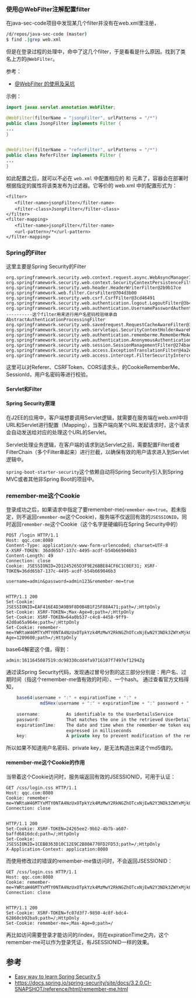 ### 使用@WebFilter注解配置filter
在java-sec-code项目中发现某几个filter并没有在web.xml里注册，
```bash
/d/repos/java-sec-code (master)
$ find .|grep web.xml


```
但是在登录过程的处理中，命中了这几个filter，于是看看是什么原因。找到了类名上方的`@WebFilter`。

参考：
- [@WebFilter 的使用及采坑](https://www.cnblogs.com/muxi0407/p/11950627.html)

示例：
```java
import javax.servlet.annotation.WebFilter;

@WebFilter(filterName = "jsonpFilter", urlPatterns = "/*")
public class JsonpFilter implements Filter {
...
}


@WebFilter(filterName = "referFilter", urlPatterns = "/*")
public class ReferFilter implements Filter {
...
}
```


如此配置之后，就可以不必在 `web.xml` 中配置相应的 <filter> 和 <filter-mapping> 元素了，容器会在部署时根据指定的属性将该类发布为过滤器。它等价的 web.xml 中的配置形式为：
```
<filter> 
　　<filter-name>jsonpFilter</filter-name> 
　　<filter-class>JsonpFilter</filter-class> 
</filter> 
<filter-mapping> 
　　<filter-name>jsonpFilter</filter-name> 
　　<url-pattern>/*</url-pattern>
</filter-mapping>
```

### Spring的Filter
这里主要是Spring Security的Filter
```
org.springframework.security.web.context.request.async.WebAsyncManagerIntegrationFilter@7ab33ca8
org.springframework.security.web.context.SecurityContextPersistenceFilter@1d3d76b4
org.springframework.security.web.header.HeaderWriterFilter@2b9b17ce
org.springframework.web.filter.CorsFilter@704d3b00
org.springframework.security.web.csrf.CsrfFilter@3cd46491
org.springframework.security.web.authentication.logout.LogoutFilter@3b4bd341
org.springframework.security.web.authentication.UsernamePasswordAuthenticationFilter@75ed7512-----------这个filter用来进行用户名密码校验继承自AbstractAuthenticationProcessingFilter
org.springframework.security.web.savedrequest.RequestCacheAwareFilter@15d88c10
org.springframework.security.web.servletapi.SecurityContextHolderAwareRequestFilter@6d8b7ea9
org.springframework.security.web.authentication.rememberme.RememberMeAuthenticationFilter@33ebe4f0
org.springframework.security.web.authentication.AnonymousAuthenticationFilter@21e484b
org.springframework.security.web.session.SessionManagementFilter@274bae2c
org.springframework.security.web.access.ExceptionTranslationFilter@4a2e1e52
org.springframework.security.web.access.intercept.FilterSecurityInterceptor@5fd18419
```

这里可以对Referer、CSRFToken、CORS请求头，的CookieRememberMe、SessionId，用户名密码等进行校验。


#### Servlet和Filter



#### Spring Security原理
在J2EE的应用中，客户端想要调用Servlet逻辑，就需要在服务端在web.xml中将URL和Servlet进行配置（Mapping），当客户端向某个URL发起请求时，这个请求会自动发送给对应的处理这个URL的Servlet。

Servlet处理业务逻辑，在客户端的请求到达Servlet之前，需要配置Filter或者FilterChain（多个Filter串起来）进行拦截，以确保有效的用户请求进入到Servlet逻辑中。

`spring-boot-starter-security`这个依赖自动将Spring Security引入到Spring MVC或者其他非Spring Boot的项目中。

### remember-me这个Cookie
登录成功之后，如果请求中指定了要remember-me(`remember-me=true`。若未指定，则不返回`remember-me`这个Cookie)，服务端不仅返回有效的`JSESSIONID`，同时返回`remember-me`这个Cookie（这个名字是硬编码在Spring Security中的）
```http
POST /login HTTP/1.1
Host: qqc.com:8080
Content-Type: application/x-www-form-urlencoded; charset=UTF-8
X-XSRF-TOKEN: 36dd65b7-137c-4495-acdf-b54b669046b3
Content-Length: 49
Connection: close
Cookie: JSESSIONID=2D1245265D3F9E26BBE84CF6C1C0EF31; XSRF-TOKEN=36dd65b7-137c-4495-acdf-b54b669046b3

username=admin&password=admin123&remember-me=true


HTTP/1.1 200 
Set-Cookie: JSESSIONID=EAF416E4D3A9B9F8D0B4B1F25F88A471;path=/;HttpOnly
Set-Cookie: XSRF-TOKEN=;Max-Age=0;path=/;HttpOnly
Set-Cookie: XSRF-TOKEN=64a0b537-c4c8-4458-9ff9-42d0a65a964e;path=/;HttpOnly
Set-Cookie: remember-me=YWRtaW46MTYxMTY0NTA4NzUxOTpkYzk4MzMwY2RkNGZhOTcxNjEwN2Y3NDk3ZWYxMjk0Zg;Max-Age=1209600;path=/;HttpOnly
```

base64解密这个值，得到：
```
admin:1611645087519:dc98330cdd4fa9716107f7497ef1294Zg
```
通过读Spring Security代码，发现通过冒号分割的这三部分分别是：用户名、过期时间（指这个remember-me值有效的时间）、一个hash。
通过查看官方文档得知，
```java
    base64(username + ":" + expirationTime + ":" +
             md5Hex(username + ":" + expirationTime + ":" password + ":" + key))
             
    username:          As identifiable to the UserDetailsService
    password:          That matches the one in the retrieved UserDetails
    expirationTime:    The date and time when the remember-me token expires,
                       expressed in milliseconds
    key:               A private key to prevent modification of the remember-me token
```
所以如果不知道用户名密码、private key，是无法构造出来这个md5值的。

#### remember-me这个Cookie的作用
当带着这个Cookie访问时，服务端返回有效的JSESSIONID，可用于认证：
```http
GET /css/login.css HTTP/1.1
Host: qqc.com:8080
Cookie: remember-me=YWRtaW46MTYxMTY0NTA4NzUxOTpkYzk4MzMwY2RkNGZhOTcxNjEwN2Y3NDk3ZWYxMjk0Zg
Connection: close


HTTP/1.1 200 
Set-Cookie: XSRF-TOKEN=24265ee2-9bb2-4b7b-a607-baffd6816dcd;path=/;HttpOnly
Set-Cookie: JSESSIONID=1CEBB363D10C12E9C2B80A770FD2FD53;path=/;HttpOnly
X-Application-Context: application:8080
```
而使用修改过的错误的remember-me值访问时，不会返回JSESSIONID：
```
GET /css/login.css HTTP/1.1
Host: qqc.com:8080
Cookie: remember-me=YWRtaW46MTYxMTY0NTA4NzUxOTpkYzk4MzMwY2RkNGZhOTcxNjEwN2Y3NDk3ZWYxMjk0WjE=
Connection: close


HTTP/1.1 200 
Set-Cookie: XSRF-TOKEN=fc07d3f7-9850-4c8f-bdc4-62860cb92ba9;path=/;HttpOnly
Set-Cookie: remember-me=;Max-Age=0;path=/
```
再比如访问需要登录才能访问的/index，则在expirationTime之内，这个remember-me可以作为登录凭证，有JSESSIONID一样的效果。

## 参考
- [Easy way to learn Spring Security 5](https://medium.com/@satyakm.dev/understanding-spring-security-internals-with-code-walkthrough-850d5749252c)
- https://docs.spring.io/spring-security/site/docs/3.2.0.CI-SNAPSHOT/reference/html/remember-me.html
